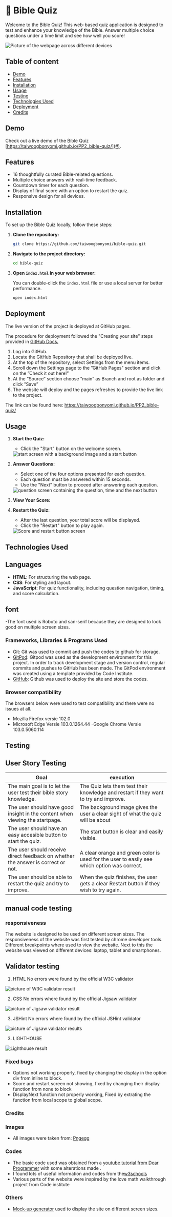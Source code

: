 # 📖 Bible Quiz

Welcome to the Bible Quiz! This web-based quiz application is designed to test and enhance your knowledge of the Bible. Answer multiple choice questions under a time limit and see how well you score!

  <img src="assets/README Images/mockup images.png" alt="Picture of the webpage across different devices">

##  Table of content
- [Demo](#demo)
- [Features](#features)
- [Installation](#installation)
- [Usage](#usage)
- [Testing](#testing)
- [Technologies Used](#technologies-used)
- [Deployment](#deployment)
- [Credits](#credits)

## Demo

Check out a live demo of the Bible Quiz [https://taiwoogbonyomi.github.io/PP2_bible-quiz/](#).

## Features

- 16 thoughtfully curated Bible-related questions.
- Multiple choice answers with real-time feedback.
- Countdown timer for each question.
- Display of final score with an option to restart the quiz.
- Responsive design for all devices.


## Installation

To set up the Bible Quiz locally, follow these steps:

1. **Clone the repository:**

    ```bash
    git clone https://github.com/taiwoogbonyomi/bible-quiz.git
    ```

2. **Navigate to the project directory:**

    ```bash
    cd bible-quiz
    ```

3. **Open `index.html` in your web browser:**

    You can double-click the `index.html` file or use a local server for better performance.

    ```bash
    open index.html
    ```

## Deployment 
The live version of the project is deployed at GitHub pages.

The procedure for deployment followed the "Creating your site" steps provided in [GitHub Docs.](https://docs.github.com/en/pages/getting-started-with-github-pages/creating-a-github-pages-site)

1. Log into GitHub.
2. Locate the GitHub Repository that shall be deployed live.
3. At the top of the repository, select Settings from the menu items.
4. Scroll down the Settings page to the ”GitHub Pages" section and click on the ”Check it out here!”
5. At the ”Source” section choose ”main” as Branch and root as folder and click ”Save”
6. The website will deploy and the pages refreshes to provide the live link to the project.

The link can be found here: https://taiwoogbonyomi.github.io/PP2_bible-quiz/



## Usage

1. **Start the Quiz:**

    - Click the "Start" button on the welcome screen.

    <img src="assets/README Images/start-screen.png" alt="start screen with a background image and a start button">

2. **Answer Questions:**

    - Select one of the four options presented for each question.
    - Each question must be answered within 15 seconds.
    - Use the "Next" button to proceed after answering each question.

    <img src="assets/README Images/question-screen.png" alt="question screen containing the question, time and the next button">

3. **View Your Score:**
4. **Restart the Quiz:**

    - After the last question, your total score will be displayed.
    - Click the "Restart" button to play again.

    <img src="assets/README Images/score and restart-screen.png" alt="Score and restart button screen">


## Technologies Used
## Languages

- **HTML**: For structuring the web page.
- **CSS**: For styling and layout.
- **JavaScript**: For quiz functionality, including question navigation, timing, and score calculation.

## font

-The font used is Roboto and san-serif because they are designed to look good on multiple screen sizes.

### Frameworks, Libraries & Programs Used
- Git: Git was used to commit and push the codes to github for storage. 
- [GitPod](https://gitpod.io/): Gitpod was used as the development environment for this project. In order to track development stage and version control, regular commits and pushes to GitHub has been made. The GitPod environment was created using a template provided by Code Institute.
- [GitHub](https://github.com/): Github was used to deploy the site and store the codes. 


### Browser compatibility 
The browsers below were used to test compatibility and there were no issues at all.

- Mozilla Firefox versie 102.0
- Microsoft Edge Versie 103.0.1264.44
-Google Chrome Versie 103.0.5060.114 

## Testing
## User Story Testing
|Goal| execution|
|--------------------------------------------------------------------------------------|-------------------------------------------------------|
| The main goal is to let the user test their bible story knowledge.| The Quiz lets them test their knowledge and restart if they want to try and improve.|
| The user should have good insight in the content when viewing the startpage.| The backgroundimage gives the user a clear sight of what the quiz will be about|
| The user should have an easy accesible button to start the quiz.| The start button is clear and easily visible.|
| The user should receive direct feedback on whether the answer is correct or not.| A clear orange and green color is used for the user to easily see which option was correct.|
| The user should be able to restart the quiz and try to improve.| When the quiz finishes, the user gets a clear Restart button if they wish to try again.|

## manual code testing
### responsiveness
The website is designed to be used on different screen sizes. 
The responsiveness of the website was first tested by chrome developer tools. 
Different breakpoints where used to view the website. 
Next to this the website was viewed on different devices: laptop, tablet and smartphones.

## Validator testing
1. HTML
No errors were found by the official W3C validator

<img src="assets/README Images/W3c html-validator.png" alt="picture of W3C validator result" >


2. CSS
No errors where found by the official Jigsaw validator

<img src="assets/README Images/W3c css-validator.png" alt="picture of Jigsaw validator result" >

3. JSHint 
No errors where found by the official JSHint validator

<img src="assets/README Images/JShint.png" alt="picture of Jigsaw validator results">

3. LIGHTHOUSE
 <img src="assets/README Images/lighthouse.png" alt="Lighthouse result">

 ### Fixed bugs 
- Options not working properly, fixed by changing the display in the option div from inline to block.
- Score and restart screen not showing, fixed by changing their display function from none to block 
- DisplayNext function not properly working, Fixed by extrating the function from local scope to global scope.


### Credits
### Images
- All images were taken from: [Pngegg](https://www.pngegg.com/)

### Codes 
- The basic code used was obtained from a [youtube tutorial from Dear Programmer](https://www.youtube.com/watch?v=WiLTsxjCmWQ&ab_channel=DearProgrammer) with some alterations made .
- I found lots of useful information and codes from the[w3schools](https://www.w3schools.com/) 
- Various parts of the website were inspired by the love math walkthrough project from Code institute 

### Others
- [Mock-up generator](https://techsini.com/multi-mockup/) used to display the site on different screen sizes.